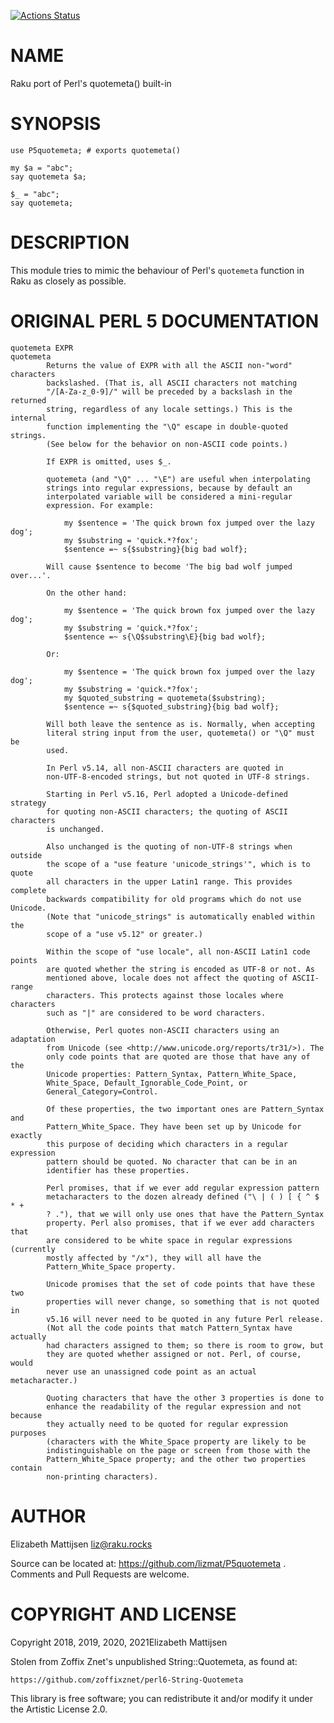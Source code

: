 [![Actions Status](https://github.com/lizmat/P5quotemeta/workflows/test/badge.svg)](https://github.com/lizmat/P5quotemeta/actions)

NAME
====

Raku port of Perl's quotemeta() built-in

SYNOPSIS
========

    use P5quotemeta; # exports quotemeta()

    my $a = "abc";
    say quotemeta $a;

    $_ = "abc";
    say quotemeta;

DESCRIPTION
===========

This module tries to mimic the behaviour of Perl's `quotemeta` function in Raku as closely as possible.

ORIGINAL PERL 5 DOCUMENTATION
=============================

    quotemeta EXPR
    quotemeta
            Returns the value of EXPR with all the ASCII non-"word" characters
            backslashed. (That is, all ASCII characters not matching
            "/[A-Za-z_0-9]/" will be preceded by a backslash in the returned
            string, regardless of any locale settings.) This is the internal
            function implementing the "\Q" escape in double-quoted strings.
            (See below for the behavior on non-ASCII code points.)

            If EXPR is omitted, uses $_.

            quotemeta (and "\Q" ... "\E") are useful when interpolating
            strings into regular expressions, because by default an
            interpolated variable will be considered a mini-regular
            expression. For example:

                my $sentence = 'The quick brown fox jumped over the lazy dog';
                my $substring = 'quick.*?fox';
                $sentence =~ s{$substring}{big bad wolf};

            Will cause $sentence to become 'The big bad wolf jumped over...'.

            On the other hand:

                my $sentence = 'The quick brown fox jumped over the lazy dog';
                my $substring = 'quick.*?fox';
                $sentence =~ s{\Q$substring\E}{big bad wolf};

            Or:

                my $sentence = 'The quick brown fox jumped over the lazy dog';
                my $substring = 'quick.*?fox';
                my $quoted_substring = quotemeta($substring);
                $sentence =~ s{$quoted_substring}{big bad wolf};

            Will both leave the sentence as is. Normally, when accepting
            literal string input from the user, quotemeta() or "\Q" must be
            used.

            In Perl v5.14, all non-ASCII characters are quoted in
            non-UTF-8-encoded strings, but not quoted in UTF-8 strings.

            Starting in Perl v5.16, Perl adopted a Unicode-defined strategy
            for quoting non-ASCII characters; the quoting of ASCII characters
            is unchanged.

            Also unchanged is the quoting of non-UTF-8 strings when outside
            the scope of a "use feature 'unicode_strings'", which is to quote
            all characters in the upper Latin1 range. This provides complete
            backwards compatibility for old programs which do not use Unicode.
            (Note that "unicode_strings" is automatically enabled within the
            scope of a "use v5.12" or greater.)

            Within the scope of "use locale", all non-ASCII Latin1 code points
            are quoted whether the string is encoded as UTF-8 or not. As
            mentioned above, locale does not affect the quoting of ASCII-range
            characters. This protects against those locales where characters
            such as "|" are considered to be word characters.

            Otherwise, Perl quotes non-ASCII characters using an adaptation
            from Unicode (see <http://www.unicode.org/reports/tr31/>). The
            only code points that are quoted are those that have any of the
            Unicode properties: Pattern_Syntax, Pattern_White_Space,
            White_Space, Default_Ignorable_Code_Point, or
            General_Category=Control.

            Of these properties, the two important ones are Pattern_Syntax and
            Pattern_White_Space. They have been set up by Unicode for exactly
            this purpose of deciding which characters in a regular expression
            pattern should be quoted. No character that can be in an
            identifier has these properties.

            Perl promises, that if we ever add regular expression pattern
            metacharacters to the dozen already defined ("\ | ( ) [ { ^ $ * +
            ? ."), that we will only use ones that have the Pattern_Syntax
            property. Perl also promises, that if we ever add characters that
            are considered to be white space in regular expressions (currently
            mostly affected by "/x"), they will all have the
            Pattern_White_Space property.

            Unicode promises that the set of code points that have these two
            properties will never change, so something that is not quoted in
            v5.16 will never need to be quoted in any future Perl release.
            (Not all the code points that match Pattern_Syntax have actually
            had characters assigned to them; so there is room to grow, but
            they are quoted whether assigned or not. Perl, of course, would
            never use an unassigned code point as an actual metacharacter.)

            Quoting characters that have the other 3 properties is done to
            enhance the readability of the regular expression and not because
            they actually need to be quoted for regular expression purposes
            (characters with the White_Space property are likely to be
            indistinguishable on the page or screen from those with the
            Pattern_White_Space property; and the other two properties contain
            non-printing characters).

AUTHOR
======

Elizabeth Mattijsen <liz@raku.rocks>

Source can be located at: https://github.com/lizmat/P5quotemeta . Comments and Pull Requests are welcome.

COPYRIGHT AND LICENSE
=====================

Copyright 2018, 2019, 2020, 2021Elizabeth Mattijsen

Stolen from Zoffix Znet's unpublished String::Quotemeta, as found at:

    https://github.com/zoffixznet/perl6-String-Quotemeta

This library is free software; you can redistribute it and/or modify it under the Artistic License 2.0.

